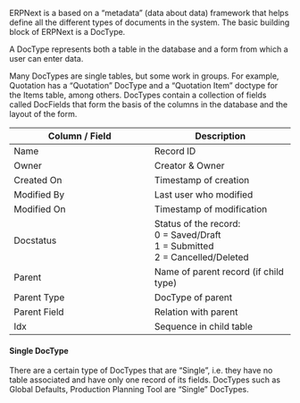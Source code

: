 ERPNext is a based on a “metadata” (data about data) framework that helps
define all the different types of documents in the system. The basic building
block of ERPNext is a DocType.

A DocType represents both a table in the database and a form from which a user
can enter data.

Many DocTypes are single tables, but some work in groups. For example,
Quotation has a “Quotation” DocType and a “Quotation Item” doctype for the
Items table, among others. DocTypes contain a collection of fields called
DocFields that form the basis of the columns in the database and the layout of
the form.

<table class="table table-bordered">
	<thead>
		<tr>
			<th style="width:  50%">Column / Field</th>
			<th style="width:  50%">Description</th>
		</tr>
	</thead>
	<tbody>
		<tr>
			<td>Name</td>
			<td>Record ID</td>
		</tr>
		<tr>
			<td>Owner</td>
			<td>Creator & Owner</td>
		</tr>
		<tr>
			<td>Created On</td>
			<td>Timestamp of creation</td>
		</tr>
		<tr>
			<td>Modified By</td>
			<td>Last user who modified</td>
		</tr>
		<tr>
			<td>Modified On</td>
			<td>Timestamp of modification</td>
		</tr>
		<tr>
			<td>Docstatus</td>
			<td>
				Status of the record:
				<br>0 = Saved/Draft  
				<br>1 = Submitted  
				<br>2 = Cancelled/Deleted
			</td>
		</tr>
		<tr>
			<td>Parent</td>
			<td>Name of parent record (if child type)</td>
		</tr>
		<tr>
			<td>Parent Type</td>
			<td>DocType of parent</td>
		</tr>
		<tr>
			<td>Parent Field</td>
			<td>Relation with parent</td>
		</tr>
		<tr>
			<td>Idx</td>
			<td>Sequence in child table</td>
		</tr>
	</tbody>
</table>

#### Single DocType

There are a certain type of DocTypes that are “Single”, i.e. they have no
table associated and have only one record of its fields. DocTypes such as
Global Defaults, Production Planning Tool are “Single” DocTypes.

